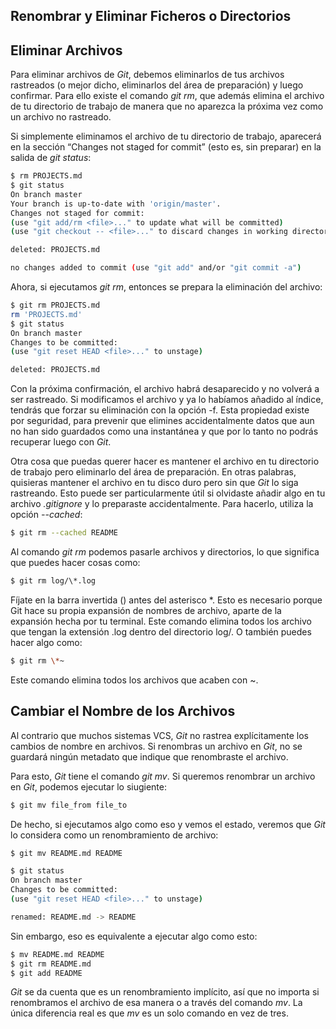 
## Renombrar y Eliminar Ficheros o Directorios

## Eliminar Archivos

Para eliminar archivos de _Git_, debemos eliminarlos de tus archivos rastreados (o mejor dicho, eliminarlos del área de preparación) y luego confirmar. Para ello existe el comando _git rm_, que además elimina el archivo de tu directorio de trabajo de manera que no aparezca la próxima vez como un archivo no rastreado.

Si simplemente eliminamos el archivo de tu directorio de trabajo, aparecerá en la sección “Changes not staged for commit” (esto es, sin preparar) en la salida de _git status_:

```bash
$ rm PROJECTS.md
$ git status
On branch master
Your branch is up-to-date with 'origin/master'.
Changes not staged for commit:
(use "git add/rm <file>..." to update what will be committed)
(use "git checkout -- <file>..." to discard changes in working directory)

deleted: PROJECTS.md

no changes added to commit (use "git add" and/or "git commit -a")
```

Ahora, si ejecutamos _git rm_, entonces se prepara la eliminación del archivo:

```bash
$ git rm PROJECTS.md
rm 'PROJECTS.md'
$ git status
On branch master
Changes to be committed:
(use "git reset HEAD <file>..." to unstage)

deleted: PROJECTS.md
```

Con la próxima confirmación, el archivo habrá desaparecido y no volverá a ser rastreado. Si modificamos el archivo y ya lo habíamos añadido al índice, tendrás que forzar su eliminación con la opción -f. Esta propiedad existe por seguridad, para prevenir que elimines accidentalmente datos que aun no han sido guardados como una instantánea y que por lo tanto no podrás recuperar luego con _Git_.

Otra cosa que puedas querer hacer es mantener el archivo en tu directorio de trabajo pero eliminarlo del área de preparación. En otras palabras, quisieras mantener el archivo en tu disco duro pero sin que _Git_ lo siga rastreando. Esto puede ser particularmente útil si olvidaste añadir algo en tu archivo _.gitignore_ y lo preparaste accidentalmente. Para hacerlo, utiliza la opción _--cached_:

```bash
$ git rm --cached README
```

Al comando _git rm_ podemos pasarle archivos y directorios, lo que significa que puedes hacer cosas como:

```bash
$ git rm log/\*.log
```

Fíjate en la barra invertida (\) antes del asterisco *. Esto es necesario porque Git hace su propia expansión de nombres de archivo, aparte de la expansión hecha por tu terminal. Este comando elimina todos los archivo que tengan la extensión .log dentro del directorio log/. O también puedes hacer algo como:

```bash
$ git rm \*~
```

Este comando elimina todos los archivos que acaben con ~.

## Cambiar el Nombre de los Archivos

Al contrario que muchos sistemas VCS, _Git_ no rastrea explícitamente los cambios de nombre en archivos. Si renombras un archivo en _Git_, no se guardará ningún metadato que indique que renombraste el archivo.

Para esto, _Git_ tiene el comando _git mv_. Si queremos renombrar un archivo en _Git_, podemos ejecutar lo siugiente:

```bash
$ git mv file_from file_to
```

De hecho, si ejecutamos algo como eso y vemos el estado, veremos que _Git_ lo considera como un renombramiento de archivo:

```bash
$ git mv README.md README

$ git status
On branch master
Changes to be committed:
(use "git reset HEAD <file>..." to unstage)

renamed: README.md -> README
```

Sin embargo, eso es equivalente a ejecutar algo como esto:

```bash
$ mv README.md README
$ git rm README.md
$ git add README
```

_Git_ se da cuenta que es un renombramiento implícito, así que no importa si renombramos el archivo de esa manera o a través del comando _mv_. La única diferencia real es que _mv_ es un solo comando en vez de tres.